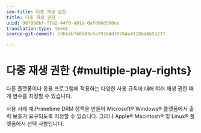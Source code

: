 ```yaml
---
seo-title: 다중 재생 권한
title: 다중 재생 권한
uuid: 90f898bf-ffa2-44f0-a01a-0af8868500ee
translation-type: tm+mt
source-git-commit: 53654b740b03c6a79394d30704a41186d4655237

---
```



# 다중 재생 권한 {#multiple-play-rights}

다른 플랫폼이나 응용 프로그램에 적용하는 다양한 사용 규칙에 대해 여러 재생 권한 매개 변수를 지정할 수 있습니다.

사용 사례 예:Primetime DRM 정책을 만들어 Microsoft® Windows® 플랫폼에서 출력 보호가 요구되도록 지정할 수 있습니다. 그러나 Apple® Macintosh® 및 Linux® 플랫폼에서 선택 사항입니다.
